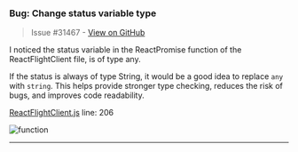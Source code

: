 ### Bug: Change status variable type

> Issue #31467 - [View on GitHub](https://github.com/facebook/react/issues/31467)

I noticed the status variable in the ReactPromise function of the ReactFlightClient file, is of type any.

If the status is always of type String, it would be a good idea to replace `any` with `string`. This helps provide stronger type checking, reduces the risk of bugs, and improves code readability.

[ReactFlightClient.js](https://github.com/facebook/react/blob/main/packages/react-client/src/ReactFlightClient.js)
line: 206

![function](https://github.com/user-attachments/assets/34d5db34-4d29-4f3b-810f-7518c964a99b)


---

